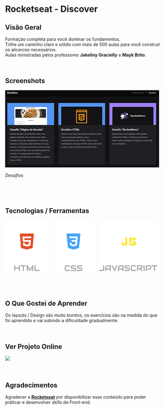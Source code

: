 # <b>Rocketseat - Discover</b>

## <b>Visão Geral</b>
Formação completa para você dominar os fundamentos.<br>
Trilhe um caminho claro e sólido com mais de 500 aulas para você construir os alicerces necessários.<br>
Aulas ministradas pelos professores <b>Jakeliny Gracielly</b> e <b>Mayk Brito</b>.
<br><br><br>


## <b>Screenshots</b>
![Screenshots](./img/screenshot-01.png)
<p>

_Desafios_</p>
<br><br><br>


## <b>Tecnologias / Ferramentas</b>
![HTML](https://raw.githubusercontent.com/DiogoRealles/diogorealles/develop/img/html.svg) &nbsp;
![CSS](https://raw.githubusercontent.com/DiogoRealles/diogorealles/develop/img/css.svg) &nbsp;
![JS](https://raw.githubusercontent.com/DiogoRealles/diogorealles/develop/img/js.svg) &nbsp;
<br><br><br>


## <b>O Que Gostei de Aprender</b>
Os layouts / Design são muito bonitos, os exercícios são na medida do que foi aprendido e vai subindo a dificuldade gradualmente.
<br><br><br>


## <b>Ver Projeto Online</b>
<a href="https://www.realles.tk/projects/rocketseat/project01/" target="_blank"><img src="https://img.shields.io/badge/Site-Projeto 01-black?style=for-the-badge&logo=HTML5&logoColor=white"></a> &nbsp;
<br><br><br>


## <b>Agradecimentos</b>
Agradecer a <b>[Rocketseat](https://www.rocketseat.com.br/)</b> por disponibilizar esse conteúdo para poder práticar e desenvolver skills de Front-end.
<br><br><br>

